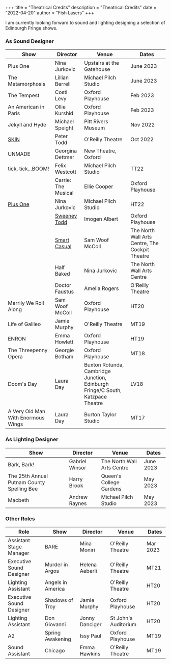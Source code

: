 +++
title = "Theatrical Credits"
description = "Theatrical Credits"
date = "2022-04-20"
author = "Fish Lasers"
+++

I am currently looking forward to sound and lighting designing a selection of Edinburgh Fringe shows.

### As Sound Designer

| Show   | Director  |Venue    | Dates      |
| ------------------ | ---------------- | ---------------- | --------- |
| Plus One | Nina Jurkovic | Upstairs at the Gatehouse | June 2023|
|The Metamorphosis| Lillian Berrell| Michael Pilch Studio|June 2023|
| The Tempest | Costi Levy | Oxford Playhouse | Feb 2023 |
| An American in Paris | Ollie Kurshid | Oxford Playhouse | Feb 2023|
| Jekyll and Hyde | Michael Speight | Pitt Rivers Museum| Nov 2022|
| [SKIN](https://mobile.twitter.com/ScarTheatreCo) | Peter Todd | O'Reilly Theatre| Oct 2022|
| UNMADE | Georgina Dettmer | New Theatre, Oxford|
| tick, tick...BOOM!| Felix Westcott | Michael Pilch Studio| TT22|
                      | Carrie: The Musical                                         | Ellie Cooper     | Oxford Playhouse                                                                                   | TT22      |
| [Plus One](https://www.00productions.co.uk/plus-one)                                                    | Nina Jurkovic    | Michael Pilch Studio                                                                               | HT22      |
                      | [Sweeney Todd](https://www.00productions.co.uk/sweeney-todd)                                                | Imogen Albert    | Oxford Playhouse                                                                                   | HT22      |
                      | [Smart Casual](https://www.thenorthwall.com/whats-on/smart-casual/)                                                | Sam Woof McColl  | The North Wall Arts Centre, The Cockpit Theatre                                    | LV21 |
                      | Half Baked                                                  | Nina Jurkovic    | The North Wall Arts Centre                                                                         | TT21      |
                      | Doctor Faustus                                              | Amelia Rogers    | O'Reilly Theatre                                                                                   | HT20      |
| Merrily We Roll Along                                       | Sam Woof McColl  | Oxford Playhouse                                                                                   | HT20      |
| Life of Galileo                                             | Jamie Murphy     | O'Reilly Theatre         | MT19      |                        
| ENRON                                                       |Emma Howlett                 | Oxford Playhouse                                                                                   | HT19      |
| The Threepenny Opera                                        | Georgie Botham   | Oxford Playhouse                                                                                   | MT18      |
| Doom's Day                                                  | Laura Day        | Buxton Rotunda, Cambridge Junction, Edinburgh Fringe/C South, Katzpace Theatre | LV18 |
| A Very Old Man With Enormous Wings                           |Laura Day                  | Burton Taylor Studio                                                                               | MT17      |

### As Lighting Designer


| Show   | Director  |Venue    | Dates      |
| ------------------ | ------------------ | ---------------- | ---------------- |
| Bark, Bark!|Gabriel Winsor|The North Wall Arts Centre| June 2023|
| The 25th Annual Putnam County Spelling Bee | Harry Brook | Queen's College Gardens | May 2023 |
| Macbeth | Andrew Raynes | Michael Pilch Studio| May 2023|
### Other Roles

| Role | Show   | Director  |Venue    | Dates      |
| ------------------ | ------------------ | ---------------- | ---------------- | --------- |
|Assistant Stage Manager | BARE | Mina Moniri| O'Reilly Theatre | Mar 2023|
| Executive Sound Designer             | Murder in Argos                                             | Helena Aeberli | O'Reilly Theatre                                                                                   | MT21      |
| Lighting Assistant                   | Angels in America                                           |                  | O'Reilly Theatre                                                                                   | HT20      |
| Executive Sound Designer             | Shadows of Troy                                             | Jamie Murphy     | Oxford Playhouse                                                                                   | HT20      |
| Lighting Assistant                   | Don Giovanni                                                | Jonny Danciger   | St John's Auditorium                                                                               | HT20      |
| A2                                   | Spring Awakening                                            | Issy Paul                  | Oxford Playhouse                                                                                   | MT19      |                                               
| Sound Assistant                      | Chicago                                                     |Emma Hawkins                  | O'Reilly Theatre                                                                                   | MT19      |



